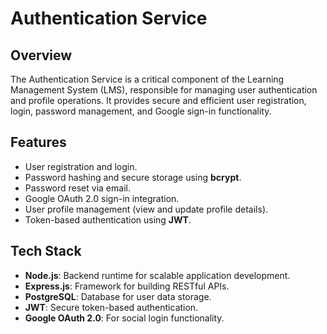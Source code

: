 # Authentication Service

## Overview
The Authentication Service is a critical component of the Learning Management System (LMS), responsible for managing user authentication and profile operations. It provides secure and efficient user registration, login, password management, and Google sign-in functionality.

## Features
- User registration and login.
- Password hashing and secure storage using **bcrypt**.
- Password reset via email.
- Google OAuth 2.0 sign-in integration.
- User profile management (view and update profile details).
- Token-based authentication using **JWT**.

## Tech Stack
- **Node.js**: Backend runtime for scalable application development.
- **Express.js**: Framework for building RESTful APIs.
- **PostgreSQL**: Database for user data storage.
- **JWT**: Secure token-based authentication.
- **Google OAuth 2.0**: For social login functionality.